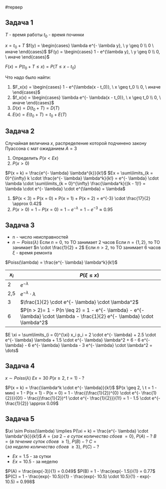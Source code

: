 #тервер 
## Задача 1 
$T$ -  время работы
$t_0$ - время починки

$x = t_0 + T$
$f(y) = \begin{cases} \lambda e^{- \lambda y}, \ y \geq 0 \\ 0 \ иначе \end{cases}$
$F(y) = \begin{cases} 1 - e^{\lambda y}, \ y \geq 0 \\ 0, \ иначе \end{cases}$

$F(x) = P(t_0 + T \leq x) = P(T \leq x - t_0)$

Что надо было найти:
1) $F_x(x) = \begin{cases} 1 - e^{\lambda(x - t_0)}, \ x \geq t_0 \\ 0, \ иначе \end{cases}$
2) $f_x(x) = \begin{cases} \lambda e^{- \lambda(x - t_0)}, \ x \geq t_0 \\ 0, \ иначе \end{cases}$
3) $D(x) = D(t_0 + T) = D(T)$
4) $E(x) = E(t_0 + T) = t_0 + E(T)$

## Задача 2
Случайная величина $x$, распределение которой подчинено закону Пуассона с мат ожиданием $A = 3$
1) Определить $P(x < Ex)$
2) $P(x > 0)$

$P(x = k) = \frac{e^{- \lambda} \lambda^{k}}{k!}$
$Ex = \sum\limits_{k = 0}^{\infty} k \cdot \frac{e^{- \lambda} \lambda^k}{k!} = e^{- \lambda} \cdot \lambda \cdot \sum\limits_{k = 0}^{\infty} \frac{\lambda^k}{(k - 1)!} = \lambda \cdot e^{- \lambda} \cdot e^{\lambda} = \lambda$
1) $P(x < 3) = P(x = 0) + P(x = 1) + P(x = 2) = e^{-3} \cdot \frac{17}{2} \approx 0.42$
2) $P(x > 0) = 1 - P(x = 0) = 1 - e^{- \lambda} = 1 - e^{-3} \approx 0.95$

## Задача 3
- n - число неисправностей
- $n \sim Poiss(\lambda)$
Если $n = 0$, то ТО занимает 2 часов
Если $n = \{ 1, 2 \}$, то ТО занимает $n \cdot \frac{1}{2} + 2$
Если $n > 2$, то ТО занимает 6 часов
$\xi$ - время ремонта

$Poiss(\lambda) = \frac{e^{- \lambda} \lambda^k}{k!}$

| $x_i$ | $P(\xi \leq x)$                                                                                                            |
| ----- | -------------------------------------------------------------------------------------------------------------------------- |
| 2     | $e^{- \lambda}$                                                                                                            |
| 2,5   | $e^{- \lambda} \cdot \lambda$                                                                                              |
| 3     | $\frac{1}{2} \cdot e^{- \lambda} \cdot \lambda^2$                                                                          |
| 6     | $P(n > 2)=  1 - P(n \leq 2) = 1 - e^{- \lambda} - e^{- \lambda} \cdot \lambda - \frac{1}{2} e^{- \lambda} \cdot \lambda^2$ |
$E \xi = \sum\limits_{i = 0}^{\xi} x_i p_i = 2 \cdot e^{- \lambda} + 2.5 \cdot e^{- \lambda} \lambda + 1.5 \cdot e^{- \lambda} \lambda^2 + 6 - 6 e^{- \lambda} - 6 e^{- \lambda} \lambda - 3 e^{- \lambda} \cdot \lambda^2 = \dots$

## Задача 4
$x \sim Poiss(\lambda)$
$Ex = 30$
$P(x \geq 2, \ t = 1)$ - ?

$P(x = k) = \frac{\lambda^k \cdot e^{- \lambda}}{k!}$
$P(x \geq 2, \ t = 1 - мин) = 1 - P(x = 1) - P(x = 0) = 1 - \frac{(\frac{1}{2})^{0} \cdot e^{- \frac{1}{2}}}{0!} - \frac{(\frac{1}{2})^1 \cdot e^{- \frac{1}{2}}}{1!} = 1 - 1.5 \cdot e^{-\frac{1}{2}} \approx 0.09$

## Задача 5
$\xi \sim Poiss(\lambda) \implies P(\xi = k) = \frac{e^{- \lambda} \cdot \lambda^{k}}{k!}$
$A = \{ за \ 2-е \ суток \ количество \ сбоев \ = 0 \}, \ P(A) - ?$
$B = \{ в \ течение \ суток \ сбоев \ \geq 1 \}, \ P(B) - ?$
$C = \{ за \ неделю \ количество \ сбоев \ \geq 3 \}, \ P(C) - ?$
- $Ex = 1.5$ - за сутки
- $Ex = 10.5$ - за неделю

$P(A) = \frac{exp(-3)}{1} = 0.049$
$P(B) = 1 - \frac{exp(- 1.5)}{1} = 0.77$
$P(C) = 1 - \frac{exp(- 10.5)}{1} - \frac{exp(- 10.5) \cdot 10.5}{1} - exp(- 10.5) = 0.998$